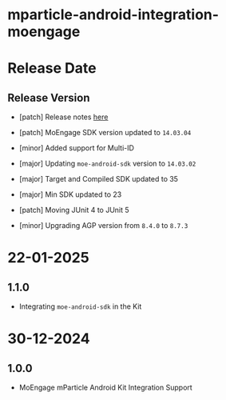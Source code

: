# mparticle-android-integration-moengage

# Release Date

## Release Version
- [patch] Release notes [here](https://developers.moengage.com/hc/en-us/articles/4403896795540-Changelog#h_01K4MM0WWXBEB7DNBR89A6C09R)
- [patch] MoEngage SDK version updated to `14.03.04`


- [minor] Added support for Multi-ID
- [major] Updating `moe-android-sdk` version to `14.03.02`
- [major] Target and Compiled SDK updated to 35
- [major] Min SDK updated to 23
- [patch] Moving JUnit 4 to JUnit 5
- [minor] Upgrading AGP version from `8.4.0` to `8.7.3`

# 22-01-2025

## 1.1.0

- Integrating `moe-android-sdk` in the Kit

# 30-12-2024

## 1.0.0
- MoEngage mParticle Android Kit Integration Support
